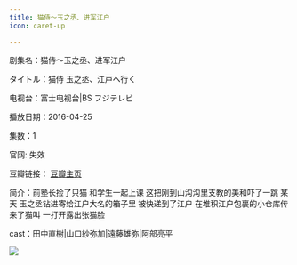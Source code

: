 ```yaml
---
title: 猫侍～玉之丞、进军江户
icon: caret-up

---
```


剧集名：猫侍～玉之丞、进军江户

タイトル：猫侍 玉之丞、江戸へ行く

电视台：富士电视台|BS フジテレビ

播放日期：2016-04-25

集数：1

官网: 失效

豆瓣链接： [豆瓣主页](https://movie.douban.com/subject/26691317/)


简介：前塾长捡了只猫 和学生一起上课 这把刚到山沟沟里支教的美和吓了一跳 某天 玉之丞钻进寄给江户大名的箱子里 被快递到了江户 在堆积江户包裹的小仓库传来了猫叫 一打开露出张猫脸 ​​​

cast：田中直樹|山口紗弥加|遠藤雄弥|阿部亮平

![](https://listpic.tsgsanjiao.com/sp/2016/2016ms.jpg)